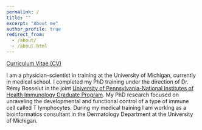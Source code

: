 ```yaml
---
permalink: /
title: ""
excerpt: "About me"
author_profile: true
redirect_from: 
  - /about/
  - /about.html
---
```


[Curriculum Vitae (CV)](https://laurabchopp.github.io/files/ChoppCV_Summer2024.pdf)

I am a physician-scientist in training at the University of Michigan, currently in medical school. I completed my PhD training under the direction of Dr. Rémy Bosselut in the joint [University of Pennsylvania-National Institutes of Health Immunology Graduate Program](https://www.med.upenn.edu/nih-igg-partnership/). My PhD research focused on unraveling the developmental and functional control of a type of immune cell called T lymphocytes. During my medical training I am working as a bioinformatics consultant in the Dermatology Department at the University of Michigan. 
